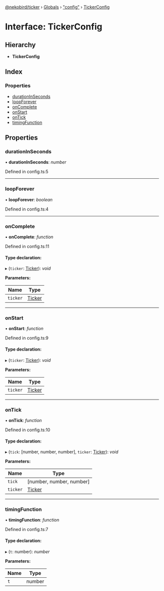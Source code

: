 [@nekobird/ticker](../README.md) › [Globals](../globals.md) › ["config"](../modules/_config_.md) › [TickerConfig](_config_.tickerconfig.md)

# Interface: TickerConfig

## Hierarchy

* **TickerConfig**

## Index

### Properties

* [durationInSeconds](_config_.tickerconfig.md#durationinseconds)
* [loopForever](_config_.tickerconfig.md#loopforever)
* [onComplete](_config_.tickerconfig.md#oncomplete)
* [onStart](_config_.tickerconfig.md#onstart)
* [onTick](_config_.tickerconfig.md#ontick)
* [timingFunction](_config_.tickerconfig.md#timingfunction)

## Properties

###  durationInSeconds

• **durationInSeconds**: *number*

Defined in config.ts:5

___

###  loopForever

• **loopForever**: *boolean*

Defined in config.ts:4

___

###  onComplete

• **onComplete**: *function*

Defined in config.ts:11

#### Type declaration:

▸ (`ticker`: [Ticker](../classes/_config_.ticker.md)): *void*

**Parameters:**

Name | Type |
------ | ------ |
`ticker` | [Ticker](../classes/_config_.ticker.md) |

___

###  onStart

• **onStart**: *function*

Defined in config.ts:9

#### Type declaration:

▸ (`ticker`: [Ticker](../classes/_config_.ticker.md)): *void*

**Parameters:**

Name | Type |
------ | ------ |
`ticker` | [Ticker](../classes/_config_.ticker.md) |

___

###  onTick

• **onTick**: *function*

Defined in config.ts:10

#### Type declaration:

▸ (`tick`: [number, number, number], `ticker`: [Ticker](../classes/_config_.ticker.md)): *void*

**Parameters:**

Name | Type |
------ | ------ |
`tick` | [number, number, number] |
`ticker` | [Ticker](../classes/_config_.ticker.md) |

___

###  timingFunction

• **timingFunction**: *function*

Defined in config.ts:7

#### Type declaration:

▸ (`t`: number): *number*

**Parameters:**

Name | Type |
------ | ------ |
`t` | number |
